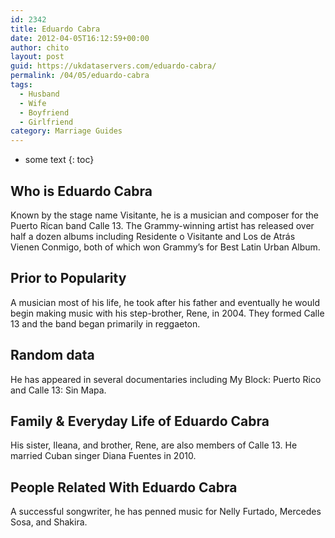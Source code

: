 ```yaml
---
id: 2342
title: Eduardo Cabra
date: 2012-04-05T16:12:59+00:00
author: chito
layout: post
guid: https://ukdataservers.com/eduardo-cabra/
permalink: /04/05/eduardo-cabra
tags:
  - Husband
  - Wife
  - Boyfriend
  - Girlfriend
category: Marriage Guides
---
```


* some text
{: toc}


## Who is  Eduardo Cabra
                  
                  
                  
Known by the stage name Visitante, he is a musician and composer for the Puerto Rican band Calle 13. The Grammy-winning artist has released over half a dozen albums including Residente o Visitante and Los de Atrás Vienen Conmigo, both of which won Grammy&#8217;s for Best Latin Urban Album. 
                  
                
                
                
## Prior to Popularity 
                  
                  
                  
A musician most of his life, he took after his father and eventually he would begin making music with his step-brother, Rene, in 2004. They formed Calle 13 and the band began primarily in reggaeton. 
                  
                
                
                
## Random data 
                  
                  
                  
He has appeared in several documentaries including My Block: Puerto Rico and Calle 13: Sin Mapa. 
                  
                
                
                
## Family & Everyday Life of Eduardo Cabra
                  
                  
                  
His sister, Ileana, and brother, Rene, are also members of Calle 13. He married Cuban singer Diana Fuentes in 2010. 
                  
                
                
                
## People Related With  Eduardo Cabra
                  
                  
                  
A successful songwriter, he has penned music for Nelly Furtado, Mercedes Sosa, and Shakira. 
                  
                
              
            
          
          
          
    
    
  
